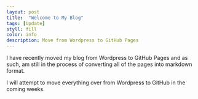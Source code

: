 ```yaml
---
layout: post
title:  "Welcome to My Blog"
tags: [Update]
styll: fill
color: info
description: Move from Wordpress to GitHub Pages
---
```


I have recently moved my blog from Wordpress to GitHub Pages and as such, am still in the process of converting all of the pages into markdown format.

I will attempt to move everything over from Wordpress to GitHub in the coming weeks.